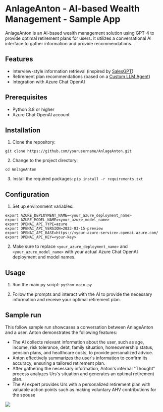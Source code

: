 # AnlageAnton - AI-based Wealth Management - Sample App

AnlageAnton is an AI-based wealth management solution using GPT-4 to provide optimal retirement plans for users. It utilizes a conversational AI interface to gather information and provide recommendations.

## Features

- Interview-style information retrieval (inspired by [SalesGPT](https://python.langchain.com/en/latest/use_cases/agents/sales_agent_with_context.html))
- Retirement plan recommendations (based on a [Custom LLM Agent](https://python.langchain.com/en/latest/modules/agents/agents/custom_llm_chat_agent.html#))
- Integration with Azure Chat OpenAI

## Prerequisites

- Python 3.8 or higher
- Azure Chat OpenAI account

## Installation

1. Clone the repository: 
```
git clone https://github.com/yourusername/AnlageAnton.git
```

2. Change to the project directory:
```
cd AnlageAnton
```

3. Install the required packages:
```pip install -r requirements.txt```

## Configuration

1. Set up environment variables:
```
export AZURE_DEPLOYMENT_NAME=<your_azure_deployment_name>
export AZURE_MODEL_NAME=<your_azure_model_name>
export OPENAI_API_TYPE=azure
export OPENAI_API_VERSION=2023-03-15-preview
export OPENAI_API_BASE=https://<your-azure-service>.openai.azure.com/
export OPENAI_API_KEY=<your-key>
```
2. Make sure to replace `<your_azure_deployment_name>` and `<your_azure_model_name>` with your actual Azure Chat OpenAI deployment and model names.

## Usage

1. Run the main.py script:
```python main.py```

2. Follow the prompts and interact with the AI to provide the necessary information and receive your optimal retirement plan.

## Sample run
This follow sample run showcases a conversation between AnlageAnton and a user. Anton demonstrates the following features:
- The AI collects relevant information about the user, such as age, income, risk tolerance, debt, family situation, homeownership status, pension plans, and healthcare costs, to provide personalized advice.
- Anton effectively summarizes the user's information to confirm its accuracy, ensuring a tailored retirement plan.
- After gathering the necessary information, Anton's internal "Thought" process analyzes Urs's situation and generates an optimal retirement plan.
- The AI expert provides Urs with a personalized retirement plan with valuable action points such as making voluntary AHV contributions for the spouse

<img src="https://raw.githubusercontent.com/aymenfurter/anlageanton/main/example-run.png">
